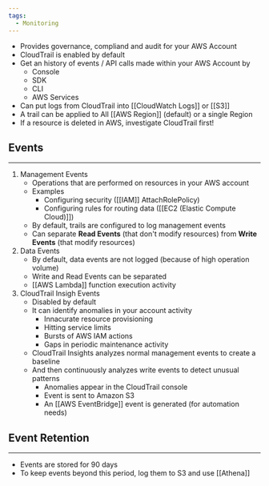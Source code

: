 ```yaml
---
tags:
  - Monitoring
---
```

- Provides governance, compliand and audit for your AWS Account
- CloudTrail is enabled by default
- Get an history of events / API calls made within your AWS Account by
	- Console
	- SDK
	- CLI
	- AWS Services
- Can put logs from CloudTrail into [[CloudWatch Logs]] or [[S3]]
- A trail can be applied to All [[AWS Region]] (default) or a single Region
- If a resource is deleted in AWS, investigate CloudTrail first!

## Events
---
1. Management Events
	- Operations that are performed on resources in your AWS account
	- Examples
		- Configuring security ([[IAM]] AttachRolePolicy)
		- Configuring rules for routing data ([[EC2 (Elastic Compute Cloud)]])
	- By default, trails are configured to log management events
	- Can separate __Read Events__ (that don't modify resources) from __Write Events__ (that modify resources)
2. Data Events
	- By default, data events are not logged (because of high operation volume)
	- Write and Read Events can be separated
	- [[AWS Lambda]] function execution activity
3. CloudTrail Insigh Events
	-  Disabled by default
	- It can identify anomalies in your account activity
		- Innacurate resource provisioning
		- Hitting service limits
		- Bursts of AWS IAM actions
		- Gaps in periodic maintenance activity
	- CloudTrail Insights analyzes normal management events to create a baseline
	- And then continuously analyzes write events to detect unusual patterns
		- Anomalies appear in the CloudTrail console
		- Event is sent to Amazon S3
		- An [[AWS EventBridge]] event is generated (for automation needs)

## Event Retention
---
- Events are stored for 90 days
- To keep events beyond this period, log them to S3 and use [[Athena]]